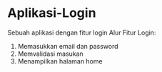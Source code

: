 # Aplikasi-Login
Sebuah aplikasi dengan fitur login
Alur Fitur Login:
1. Memasukkan email dan password
2. Memvalidasi masukan
3. Menampilkan halaman home
